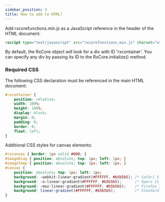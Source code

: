 ```yaml
---
sidebar_position: 3
title: How to add to HTML?
---
```


Add rxcorefunctions.min.js as a JavaScript reference in the header of the HTML document:

```html
<script type="text/javascript" src="rxcorefunctions.min.js" charset="utf-8"></script>
```

By default, the RxCore object will look for a div with ID 'rxcontainer'. You can specify any div by passing its ID to the RxCore.initialize() method.

### Required CSS

The following CSS declaration must be referenced in the main HTML document:

```css
#rxcontainer {
    position: relative;
    width: 100%;
    height: 100%;
    display: block;
    margin: 0;
    padding: 0;
    border: 0;
    float: left;
}
```

Additional CSS styles for canvas elements:

```css
#rxcanvas { border: 1px solid #000; }
#imageDiag { position: absolute; top: 1px; left: 1px; }
#imageTemp { position: absolute; top: 1px; left: 1px; }
#canvas {
    position: absolute; top: 1px; left: 1px;
    background: -webkit-linear-gradient(#FFFFFF, #b5b5b5); /* Safari 5.1-6.0 */
    background: -o-linear-gradient(#FFFFFF, #b5b5b5);      /* Opera 11.1-12.0 */
    background: -moz-linear-gradient(#FFFFFF, #b5b5b5);    /* Firefox 3.6-15 */
    background: linear-gradient(#FFFFFF, #b5b5b5);         /* Standard syntax */
}
```

